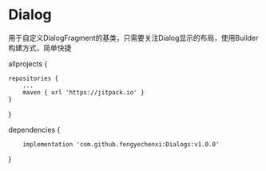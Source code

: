 # Dialog
用于自定义DialogFragment的基类，只需要关注Dialog显示的布局，使用Builder构建方式，简单快捷

allprojects {

    repositories {
        ...
        maven { url 'https://jitpack.io' }
    }
}

dependencies {

        implementation 'com.github.fengyechenxi:Dialogs:v1.0.0'
}


